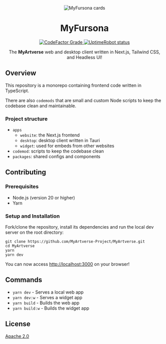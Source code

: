 <div align="center">
  <img alt="MyFursona cards" src="https://github.com/MyFursona-Project/MyFursona/assets/94678583/0cc5e73f-3197-4170-906b-30a64063569a">
</div>

<h1 align="center">MyFursona</h1>

<div align="center">
  <a href="https://www.codefactor.io/repository/github/MyArtverse-Project/MyArtverse">
    <img alt="CodeFactor Grade" src="https://img.shields.io/codefactor/grade/github/MyArtverse-Project/MyArtverse">
  </a>
  <a href="https://stats.uptimerobot.com/rlVXRfwrKz">
    <img alt="UptimeRobot status" src="https://img.shields.io/uptimerobot/status/m794028551-c8c7591f5785702785b52996">
  </a>
</div>

<p align="center">
  The <strong>MyArtverse</strong> web and desktop client
  written in Next.js, Tailwind CSS, and Headless UI!
</p>

## Overview

This repository is a monorepo containing frontend code written in TypeScript.

There are also `codemods` that are small and custom Node scripts to keep
the codebase clean and maintainable.

### Project structure

- `apps`
  - `website`: the Next.js frontend
  - `desktop`: desktop client written in Tauri
  - `widget`: used for embeds from other websites
- `codemod`: scripts to keep the codebase clean
- `packages`: shared configs and components

## Contributing

### Prerequisites

- Node.js (version 20 or higher)
- Yarn

### Setup and Installation

Fork/clone the repository, install its dependencies and run the local dev server
on the root directory:

```console
git clone https://github.com/MyArtverse-Project/MyArtverse.git
cd MyArtverse
yarn
yarn dev
```

You can now access <http://localhost:3000> on your browser!

## Commands

- `yarn dev` - Serves a local web app
- `yarn dev:w` - Serves a widget app
- `yarn build` - Builds the web app
- `yarn build:w` - Builds the widget app

## License

[Apache 2.0](/LICENSE)
